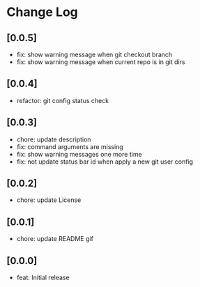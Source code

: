 # Change Log

## [0.0.5]

- fix: show warning message when git checkout branch
- fix: show warning message when current repo is in git dirs

## [0.0.4]

- refactor: git config status check

## [0.0.3]

- chore: update description
- fix: command arguments are missing
- fix: show warning messages one more time
- fix: not update status bar id when apply a new git user config

## [0.0.2]

- chore: update License

## [0.0.1]

- chore: update README gif

## [0.0.0]

- feat: Initial release